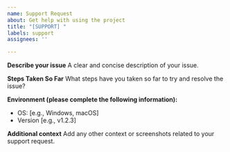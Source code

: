 ```yaml
---
name: Support Request
about: Get help with using the project
title: "[SUPPORT] "
labels: support
assignees: ''

---
```


**Describe your issue**
A clear and concise description of your issue.

**Steps Taken So Far**
What steps have you taken so far to try and resolve the issue?

**Environment (please complete the following information):**
- OS: [e.g., Windows, macOS]
- Version [e.g., v1.2.3]

**Additional context**
Add any other context or screenshots related to your support request.
